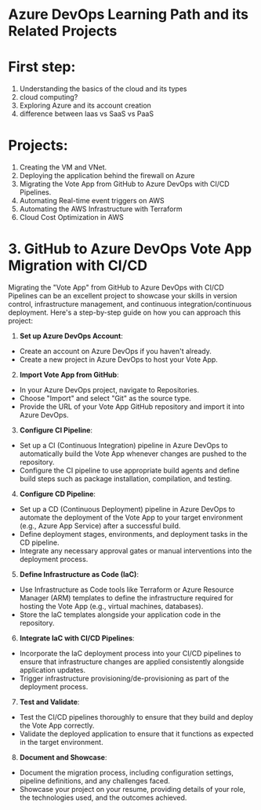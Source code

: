 # Azure DevOps Learning Path and its Related Projects

# First step:
1. Understanding the basics of the cloud and its types
2. cloud computing?
3. Exploring Azure and its account creation
4. difference between Iaas vs SaaS vs PaaS

# Projects:
1. Creating the VM and VNet.
2. Deploying the application behind the firewall on Azure
3. Migrating the Vote App from GitHub to Azure DevOps with CI/CD Pipelines.
4. Automating Real-time event triggers on AWS
5. Automating the AWS Infrastructure with Terraform
6. Cloud Cost Optimization in AWS

# 3. GitHub to Azure DevOps Vote App Migration with CI/CD
Migrating the "Vote App" from GitHub to Azure DevOps with CI/CD Pipelines can be an excellent project to showcase your skills in version control, infrastructure management, and continuous integration/continuous deployment. Here's a step-by-step guide on how you can approach this project:

  1. **Set up Azure DevOps Account**:
   - Create an account on Azure DevOps if you haven't already.
   - Create a new project in Azure DevOps to host your Vote App.

  2. **Import Vote App from GitHub**:
   - In your Azure DevOps project, navigate to Repositories.
   - Choose "Import" and select "Git" as the source type.
   - Provide the URL of your Vote App GitHub repository and import it into Azure DevOps.

  3. **Configure CI Pipeline**:
   - Set up a CI (Continuous Integration) pipeline in Azure DevOps to automatically build the Vote App whenever changes are pushed to the repository.
   - Configure the CI pipeline to use appropriate build agents and define build steps such as package installation, compilation, and testing.

  4. **Configure CD Pipeline**:
   - Set up a CD (Continuous Deployment) pipeline in Azure DevOps to automate the deployment of the Vote App to your target environment (e.g., Azure App Service) after a successful build.
   - Define deployment stages, environments, and deployment tasks in the CD pipeline.
   - Integrate any necessary approval gates or manual interventions into the deployment process.

  5. **Define Infrastructure as Code (IaC)**:
   - Use Infrastructure as Code tools like Terraform or Azure Resource Manager (ARM) templates to define the infrastructure required for hosting the Vote App (e.g., virtual machines, databases).
   - Store the IaC templates alongside your application code in the repository.

  6. **Integrate IaC with CI/CD Pipelines**:
   - Incorporate the IaC deployment process into your CI/CD pipelines to ensure that infrastructure changes are applied consistently alongside application updates.
   - Trigger infrastructure provisioning/de-provisioning as part of the deployment process.

  7. **Test and Validate**:
   - Test the CI/CD pipelines thoroughly to ensure that they build and deploy the Vote App correctly.
   - Validate the deployed application to ensure that it functions as expected in the target environment.

  8. **Document and Showcase**:
   - Document the migration process, including configuration settings, pipeline definitions, and any challenges faced.
   - Showcase your project on your resume, providing details of your role, the technologies used, and the outcomes achieved.
